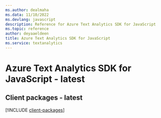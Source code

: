 ```yaml
---
ms.author: dealmaha
ms.data: 11/10/2022
ms.devlang: javascript
description: Reference for Azure Text Analytics SDK for JavaScript
ms.topic: reference
author: deyaaeldeen
title: Azure Text Analytics SDK for JavaScript
ms.service: textanalytics
---
```

# Azure Text Analytics SDK for JavaScript - latest

## Client packages - latest
[!INCLUDE [client-packages](text-analytics-client-index.md)]